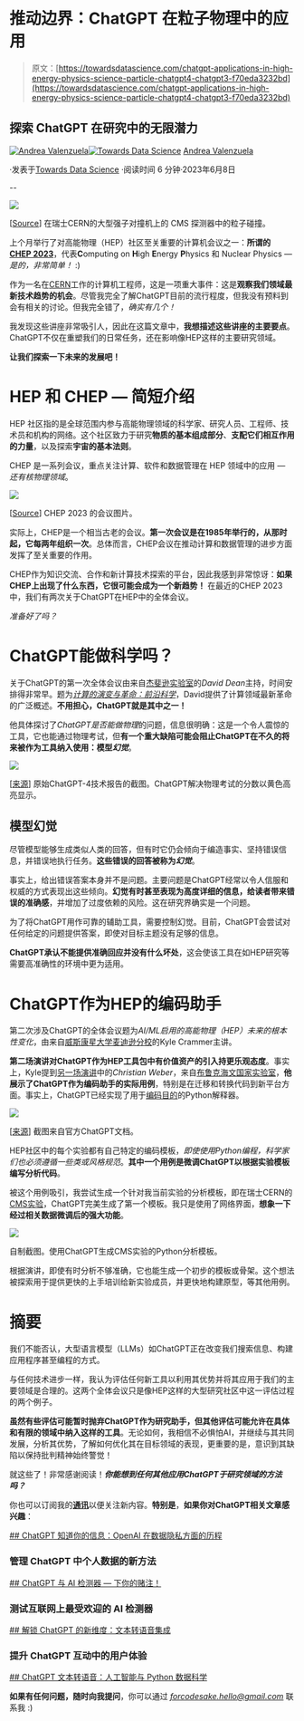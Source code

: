 # 推动边界：ChatGPT 在粒子物理中的应用

> 原文：[https://towardsdatascience.com/chatgpt-applications-in-high-energy-physics-science-particle-chatgpt4-chatgpt3-f70eda3232bd](https://towardsdatascience.com/chatgpt-applications-in-high-energy-physics-science-particle-chatgpt4-chatgpt3-f70eda3232bd)

## 探索 ChatGPT 在研究中的无限潜力

[](https://medium.com/@andvalenzuela?source=post_page-----f70eda3232bd--------------------------------)[![Andrea Valenzuela](../Images/ddfc1534af92413fd91076f826cc49b6.png)](https://medium.com/@andvalenzuela?source=post_page-----f70eda3232bd--------------------------------)[](https://towardsdatascience.com/?source=post_page-----f70eda3232bd--------------------------------)[![Towards Data Science](../Images/a6ff2676ffcc0c7aad8aaf1d79379785.png)](https://towardsdatascience.com/?source=post_page-----f70eda3232bd--------------------------------) [Andrea Valenzuela](https://medium.com/@andvalenzuela?source=post_page-----f70eda3232bd--------------------------------)

·发表于[Towards Data Science](https://towardsdatascience.com/?source=post_page-----f70eda3232bd--------------------------------) ·阅读时间 6 分钟·2023年6月8日

--

![](../Images/b159929dfd45f5861f25debc065a8bcf.png)

[[Source](https://cms.cern/news/wait-overthe-lhc-run-3-has-started)] 在瑞士CERN的大型强子对撞机上的 CMS 探测器中的粒子碰撞。

上个月举行了对高能物理（HEP）社区至关重要的计算机会议之一：**所谓的** [**CHEP 2023**](https://www.jlab.org/conference/CHEP2023)，代表**C**omputing on **H**igh **E**nergy **P**hysics 和 Nuclear Physics — *是的，非常简单！* :)

作为一名在[CERN](https://home.cern/)工作的计算机工程师，这是一项重大事件：这是**观察我们领域最新技术趋势的机会**。尽管我完全了解ChatGPT目前的流行程度，但我没有预料到会有相关的讨论。但我完全错了，*确实有几个！*

我发现这些讲座非常吸引人，因此在这篇文章中，**我想描述这些讲座的主要要点**。ChatGPT不仅在重塑我们的日常任务，还在影响像HEP这样的主要研究领域。

**让我们探索一下未来的发展吧！**

# HEP 和 CHEP — 简短介绍

HEP 社区指的是全球范围内参与高能物理领域的科学家、研究人员、工程师、技术员和机构的网络。这个社区致力于研究**物质的基本组成部分**、**支配它们相互作用的力量**，以及探索**宇宙的基本法则**。

CHEP 是一系列会议，重点关注计算、软件和数据管理在 HEP 领域中的应用 *— 还有核物理领域*。

![](../Images/07955bc902ec8e8a89c0331a5ccf807c.png)

[[Source](https://www.jlab.org/conference/CHEP2023)] CHEP 2023 的会议图片。

实际上，CHEP是一个相当古老的会议。**第一次会议是在1985年举行的，从那时起，它每两年组织一次**。总体而言，CHEP会议在推动计算和数据管理的进步方面发挥了至关重要的作用。

CHEP作为知识交流、合作和新计算技术探索的平台，因此我感到非常惊讶：**如果CHEP上出现了什么东西，它很可能会成为一个新趋势！** 在最近的CHEP 2023中，我们有两次关于ChatGPT在HEP中的全体会议。

*准备好了吗？*

# ChatGPT能做科学吗？

关于ChatGPT的第一次全体会议由来自[杰斐逊实验室](https://www.jlab.org/)的*David Dean*主持，时间安排得非常早。题为[*计算的演变与革命：前沿科学*](https://indico.jlab.org/event/459/contributions/12489/)，David提供了计算领域最新革命的广泛概述。**不用担心，ChatGPT就是其中之一！**

他具体探讨了*ChatGPT是否能做物理*的问题，信息很明确：这是一个令人震惊的工具，它也能通过物理考试，但**有一个重大缺陷可能会阻止ChatGPT在不久的将来被作为工具纳入使用：模型*幻觉***。

![](../Images/9fbc27e893c19b306696abd3604ecbe4.png)

[[来源](https://arxiv.org/pdf/2303.08774.pdf)] 原始ChatGPT-4技术报告的截图。ChatGPT解决物理考试的分数以黄色高亮显示。

## 模型**幻觉**

尽管模型能够生成类似人类的回答，但有时它仍会倾向于编造事实、坚持错误信息，并错误地执行任务。**这些错误的回答被称为*幻觉***。

事实上，给出错误答案本身并不是问题。主要问题是ChatGPT经常以令人信服和权威的方式表现出这些倾向。**幻觉有时甚至表现为高度详细的信息，给读者带来错误的准确感**，并增加了过度依赖的风险。这在研究界确实是一个问题。

为了将ChatGPT用作可靠的辅助工具，需要控制幻觉。目前，ChatGPT会尝试对任何给定的问题提供答案，即使对目标主题没有足够的信息。

**ChatGPT承认不能提供准确回应并没有什么坏处**，这会使该工具在如HEP研究等需要高准确性的环境中更为适用。

# ChatGPT作为HEP的编码助手

第二次涉及ChatGPT的全体会议题为*AI/ML启用的高能物理（HEP）未来的根本性变化*，由来自[威斯康星大学麦迪逊分校](https://www.wisc.edu/)的Kyle Crammer主讲。

**第二场演讲对ChatGPT作为HEP工具包中有价值资产的引入持更乐观态度**。事实上，Kyle提到[另一场演讲](https://www.bnl.gov/p5meeting/)中的*Christian Weber*，来自[布鲁克海文国家实验室](https://www.bnl.gov/world/)，**他展示了ChatGPT作为编码助手的实际用例**，特别是在迁移和转换代码到新平台方面。事实上，ChatGPT已经实现了用于[编码目的](https://arxiv.org/pdf/2107.03374.pdf)的Python解释器。

![](../Images/2b956e4d4e7c6feb1782170015b90837.png)

[[来源](https://openai.com/blog/chatgpt-plugins)] 截图来自官方ChatGPT文档。

HEP社区中的每个实验都有自己特定的编码模板，*即使使用Python编程，科学家们也必须遵循一些类或风格规范*。**其中一个用例是微调ChatGPT以根据实验模板编写分析代码**。

被这个用例吸引，我尝试生成一个针对我当前实验的分析模板，即在瑞士CERN的[CMS实验](https://home.cern/science/experiments/cms)，ChatGPT完美生成了第一个模板。我只是使用了网络界面，**想象一下经过相关数据微调后的强大功能**。

![](../Images/2b23294c67e61d8364201bd9d8d5771f.png)

自制截图。使用ChatGPT生成CMS实验的Python分析模板。

根据演讲，即使有时分析不够准确，它也能生成一个初步的模板或骨架。这个想法被探索用于提供更快的上手培训给新实验成员，并更快地构建原型，等其他用例。

# 摘要

我们不能否认，大型语言模型（LLMs）如ChatGPT正在改变我们搜索信息、构建应用程序甚至编程的方式。

与任何技术进步一样，我认为评估任何新工具以利用其优势并将其应用于我们的主要领域是合理的。这两个全体会议只是像HEP这样的大型研究社区中这一评估过程的两个例子。

**虽然有些评估可能暂时抛弃ChatGPT作为研究助手，但其他评估可能允许在具体和有限的领域中纳入这样的工具**。无论如何，我相信不必惧怕AI，并继续与其共同发展，分析其优势，了解如何优化其在目标领域的表现，更重要的是，意识到其缺陷以保持批判精神始终警觉！

就这些了！非常感谢阅读！***你能想到任何其他应用ChatGPT于研究领域的方法吗？***

你也可以订阅我的[**通讯**](https://medium.com/@andvalenzuela/subscribe)以便关注新内容。**特别是**，**如果你对ChatGPT相关文章感兴趣**：

[## ChatGPT 知道你的信息：OpenAI 在数据隐私方面的历程](https://www.towardsdatascience.com/what-chatgpt-knows-about-you-openai-towards-data-privacy-science-ai-b0fa2376a5f6?source=post_page-----f70eda3232bd--------------------------------)

### 管理 ChatGPT 中个人数据的新方法

[## ChatGPT 与 AI 检测器 — 下你的赌注！](https://pub.towardsai.net/chatgpt-vs-artificial-intelligence-detectors-chatgpt4-chatgpt3-openai-technology-2c46e6acf6b?source=post_page-----f70eda3232bd--------------------------------)

### 测试互联网上最受欢迎的 AI 检测器

[## 解锁 ChatGPT 的新维度：文本转语音集成](https://towardsdatascience.com/chatgpt-text-to-speech-artificial-intelligence-python-data-science-52456f51fad6?source=post_page-----f70eda3232bd--------------------------------)

### 提升 ChatGPT 互动中的用户体验

[## ChatGPT 文本转语音：人工智能与 Python 数据科学](https://pub.towardsai.net/chatgpt-text-to-speech-artificial-intelligence-python-data-science-52456f51fad6?source=post_page-----f70eda3232bd--------------------------------)

**如果有任何问题，随时向我提问**，你可以通过 *forcodesake.hello@gmail.com* 联系我 :)
